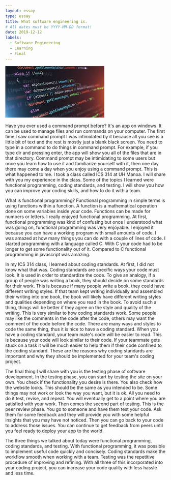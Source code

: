 ```yaml
---
layout: essay
type: essay
title: What software engineering is.  
# All dates must be YYYY-MM-DD format!
date: 2019-12-12
labels:
  - Software Engineering
  - Learning
  - Final 
---
```

<div class="ui small rounded images">
  <img class="ui image" src="../images/e1.jfif">
</div>

Have you ever used a command prompt before? It's an app on windows. It can be used to manage files and run commands on your computer. The first time I saw command prompt I was intimidated by it because all you see is a little bit of text and the rest is mostly just a blank black screen. You need to type in a command to do things in command prompt. For example, if you type dir and pressing enter, the app will show you all of the files that are in that directory. Command prompt may be intimidating to some users but once you learn how to use it and familiarize yourself with it, then one day there may come a day when you enjoy using a command prompt. This is what happened to me. I took a class called ICS 314 at UH Manoa. I will share with you my experience in the class. Some of the topics I learned were functional programming, coding standards, and testing. I will show you how you can improve your coding skills, and how to do it with a team. 

What is functional programming? Functional programming in simple terms is using functions within a function. A function is a mathematical operation done on some variables inside your code. Functions can be made for numbers or letters. I really enjoyed functional programming. At first, functional programming was kind of confusing but once I understood what was going on, functional programming was very enjoyable. I enjoyed it because you can have a working program with small amounts of code. I was amazed at how many things you can do with a couple of lines of code. I started programming with a language called C. With C your code had to be longer to get some functionality out of it. Compared to C functional programming in javascript was amazing. 

In my ICS 314 class, I learned about coding standards. At first, I did not know what that was. Coding standards are specific ways your code must look. It is used in order to standardize the code. To give an analogy, if a group of people was writing a book, they should decide on some standards for their work. This is because if many people write a book, they could have different writing styles. If that team kept writing individually and assembled their writing into one book, the book will likely have different writing styles and qualities depending on where you read in the book. To avoid such a thing, things will be better if they agree on the style and quality of the writing. This is very similar to how coding standards work. Some people may like the comments in the code after the code, others may want the comment of the code before the code. There are many ways and styles to code the same thing, thus it is nice to have a coding standard. When you have a coding standard, your team mate's code will be easier to read. This is because your code will look similar to their code. If your teammate gets stuck on a task it will be much easier to help them if their code confined to the coding standard. These are the reasons why coding standards are important and why they should be implemented for your team's coding project. 

The final thing I will share with you is the testing phase of software development. In the testing phase, you can start by testing the site on your own. You check if the functionality you desire is there. You also check how the website looks. This should be the same as you intended to be. Some things may not work or look the way you want, but it is ok. All you need to do it test, revise, and repeat. You will eventually get to a point where you are satisfied with your work. Then comes the second part of testing. This is the peer review phase. You go to someone and have them test your code. Ask them for some feedback and they will provide you with some helpful insights that you may have not noticed. Then you can go back to your code to address those issues. You can continue to get feedback from peers until you feel ready to deploy your app to the world. 

The three things we talked about today were functional programming, coding standards, and testing. With functional programming, it was possible to implement useful code quickly and concisely. Coding standards make the workflow smooth when working with a team. Testing was the repetitive procedure of improving and refining. With all three of this incorporated into your coding project, you can increase your code quality with less hassle and less time. 
